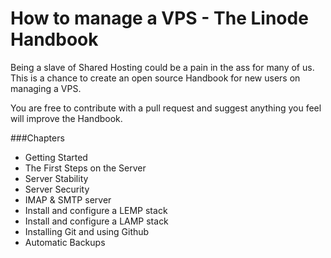 # How to manage a VPS - The Linode Handbook

Being a slave of Shared Hosting could be a pain in the ass for many of us. This is a chance to create an open source Handbook for new users on managing a VPS.

You are free to contribute with a pull request and suggest anything you feel will improve the Handbook.

###Chapters

* Getting Started
* The First Steps on the Server
* Server Stability
* Server Security
* IMAP & SMTP server
* Install and configure a LEMP stack
* Install and configure a LAMP stack
* Installing Git and using Github
* Automatic Backups